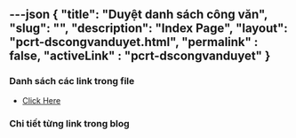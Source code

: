 ---json
{
    "title": "Duyệt danh sách công văn",
    "slug": "",
    "description": "Index Page",
    "layout": "pcrt-dscongvanduyet.html",
    "permalink" : false,
    "activeLink" : "pcrt-dscongvanduyet"
}
---

### Danh sách các link trong file
- [Click Here](./blog-list.html)

### Chi tiết từng link trong blog
